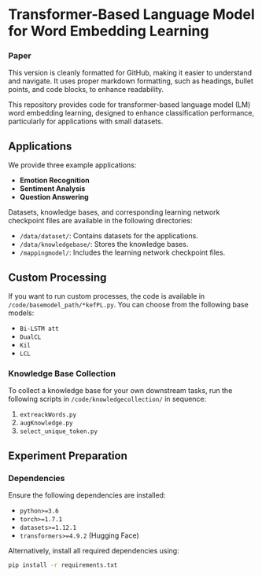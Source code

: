 # Transformer-Based Language Model for Word Embedding Learning

### Paper 
This version is cleanly formatted for GitHub, making it easier to understand and navigate. It uses proper markdown formatting, such as headings, bullet points, and code blocks, to enhance readability.


This repository provides code for transformer-based language model (LM) word embedding learning, designed to enhance classification performance, particularly for applications with small datasets.

## Applications
We provide three example applications:
- **Emotion Recognition**
- **Sentiment Analysis**
- **Question Answering**

Datasets, knowledge bases, and corresponding learning network checkpoint files are available in the following directories:
- `/data/dataset/`: Contains datasets for the applications.
- `/data/knowledgebase/`: Stores the knowledge bases.
- `/mappingmodel/`: Includes the learning network checkpoint files.

## Custom Processing
If you want to run custom processes, the code is available in `/code/basemodel_path/*kefPL.py`. You can choose from the following base models:
- `Bi-LSTM att`
- `DualCL`
- `Kil`
- `LCL`

### Knowledge Base Collection
To collect a knowledge base for your own downstream tasks, run the following scripts in `/code/knowledgecollection/` in sequence:
1. `extreackWords.py`
2. `augKnowledge.py`
3. `select_unique_token.py`

## Experiment Preparation
### Dependencies
Ensure the following dependencies are installed:
- `python>=3.6`
- `torch>=1.7.1`
- `datasets>=1.12.1`
- `transformers>=4.9.2` (Hugging Face)

Alternatively, install all required dependencies using:
```bash
pip install -r requirements.txt


